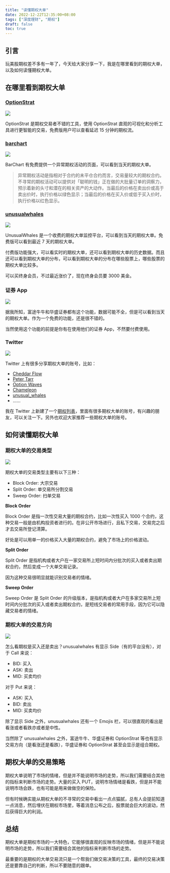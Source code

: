 ```yaml
---
title: "读懂期权大单"
date: 2022-12-22T12:35:00+08:00
tags: ["深度理财", "期权"]
draft: false
toc: true
---
```


## 引言

玩美股期权差不多有一年了，今天给大家分享一下，我是在哪里看到的期权大单，以及如何读懂期权大单。

## 在哪里看到期权大单

### [OptionStrat](https://optionstrat.com/flow/live)

![](https://img.forecho.com/HrmDqQ.png)

OptionStrat 是期权交易者不错的工具，使用 OptionStrat 直观的可视化和分析工具进行更智能的交易，免费版用户可以查看延迟 15 分钟的期权流。

### [barchart](https://www.barchart.com/options/unusual-activity)

<!--more-->

![](https://img.forecho.com/IAKLxB.png)

BarChart 有免费提供一个异常期权活动的页面，可以看到当天的期权大单。

> 异常期权活动是指相对于合约的未平仓合约而言，交易量较大的期权合约。不寻常的期权活动可以提供对「聪明的钱」正在做的大批量订单的洞察力，预示着新的头寸和潜在的相关资产的大动作。当最后的价格在卖出价或高于卖出价时，执行价格以绿色显示；当最后的价格在买入价或低于买入价时，执行价格以红色显示。

### [unusualwhales](https://unusualwhales.com/)

![](https://img.forecho.com/0LCp2z.png)

UnusualWhales 是一个收费的期权大单监控平台，可以看到当天的期权大单。免费版可以看到最近 7 天的期权大单。

付费版功能强大，可以看实时的期权大单，还可以看到期权大单的历史数据。而且还可以看到期权大单的分布，可以看到期权大单的分布在哪些股票上，哪些股票的期权大单比较多。

可以买终身会员，不过最近涨价了，现在终身会员要 3000 美金。

### 证券 App

![](https://img.forecho.com/m3trQx.PNG)

据我所知，富途牛牛和华盛证券都有这个功能，数据可能不全，但是可以看到当天的期权大单。作为一个免费的功能，还是很不错的。

当然使用这个功能的前提是你有在使用他们的证券 App，不然要付费使用。

### Twitter

![](https://img.forecho.com/VE4bj8.png)

Twitter 上有很多分享期权大单的账号，比如：

- [Cheddar Flow](https://twitter.com/CheddarFlow)
- [Peter Tarr](https://twitter.com/ProfitsTaken)
- [Option Waves](https://twitter.com/optionwaves)
- [Chameleon](https://twitter.com/MarketChmln)
- [unusual_whales](https://twitter.com/unusual_whales)
- ……

我在 Twitter 上新建了一个[期权列表](https://twitter.com/i/lists/1606299260877955072)，里面有很多期权大单的账号，有兴趣的朋友，可以关注一下。另外也欢迎大家推荐一些期权大单的账号。

## 如何读懂期权大单


### 期权大单的交易类型

![](https://img.forecho.com/o3l0LP.png)

期权大单的交易类型主要有以下三种：

- Block Order: 大宗交易
- Split Order: 单交易所分割交易
- Sweep Order: 扫单交易

**Block Order**

Block Order 是指一次性交易大量的期权合约，比如一次性买入 1000 个合约，这种交易一般是由机构投资者进行的。在非公开市场进行，且私下交易，交易完之后才去交易所登记清算。

好处是可以用单一的价格买入大量的期权合约，避免了市场上的价格波动。

**Split Order**

Split Order 是指机构或者大户在一家交易所上短时间内分批次的买入或者卖出期权合约，然后变成一个大单交易记录。

因为这种交易很明显就能识别交易者的情绪。

**Sweep Order**

Sweep Order 是 Split Order 的升级版本，是指机构或者大户在多家交易所上短时间内分批次的买入或者卖出期权合约，是短线交易者的常用手段，因为它可以隐藏交易者的情绪。

### 期权大单的交易方向

![](https://img.forecho.com/KhqXFB.png)

怎么看期权是买入还是卖出？unusualwhales 有显示 Side（有的平台没有），对于 Call 来说：

- BID: 买入
- ASK: 卖出
- MID: 买卖均价

对于 Put 来说：

- ASK: 买入
- BID: 卖出
- MID: 买卖均价

除了显示 Side 之外，unusualwhales 还有一个 Emojis 栏，可以很直观的看出是看涨或者看跌亦或者是中性。

当然除了 unusualwhales 之外，富途牛牛、华盛证券和 OptionStrat 等也有显示交易方向（是看涨还是看跌），华盛证券和 OptionStrat 甚至会显示是组合期权。

## 期权大单的交易策略

期权大单说明了市场的情绪，但是并不能说明市场的走势，所以我们需要结合其他的指标来判断市场的走势。大量的买入 PUT，说明市场情绪是看跌，但是并不能说明市场会跌，也有可能是用来做做空的保险。

但有时候确实能从期权大单的不寻常的交易中看出一点点猫腻，总有人会提前知道一点消息，然后埋伏在期权市场里，等着消息公布之后，股票就会巨大的波动，然后获得巨大的利润。

## 总结

期权大单是期权市场的一大特色，它能够很直观的反映市场的情绪，但是并不能说明市场的走势，所以我们需要结合其他的指标来判断市场的走势。

最重要的是期权的大单交易流只是一个帮我们做交易决策的工具，最终的交易决策还是要靠自己的判断，所以不要随意的跟单。